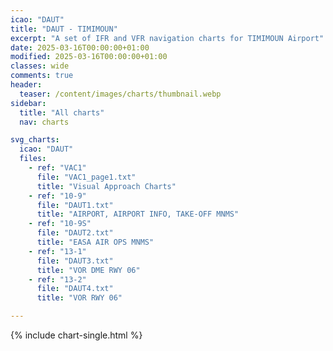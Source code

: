 ```yaml
---
icao: "DAUT"
title: "DAUT - TIMIMOUN"
excerpt: "A set of IFR and VFR navigation charts for TIMIMOUN Airport"
date: 2025-03-16T00:00:00+01:00
modified: 2025-03-16T00:00:00+01:00
classes: wide
comments: true
header:
  teaser: /content/images/charts/thumbnail.webp
sidebar:
  title: "All charts"
  nav: charts

svg_charts:
  icao: "DAUT"
  files:
    - ref: "VAC1"
      file: "VAC1_page1.txt"
      title: "Visual Approach Charts"
    - ref: "10-9"
      file: "DAUT1.txt"
      title: "AIRPORT, AIRPORT INFO, TAKE-OFF MNMS"
    - ref: "10-9S"
      file: "DAUT2.txt"
      title: "EASA AIR OPS MNMS"
    - ref: "13-1"
      file: "DAUT3.txt"
      title: "VOR DME RWY 06"
    - ref: "13-2"
      file: "DAUT4.txt"
      title: "VOR RWY 06"

---
```


{% include chart-single.html %}